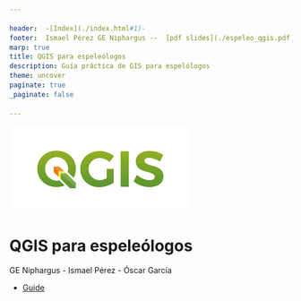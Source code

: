 ```yaml
---

header:  -[Index](./index.html#1)-
footer:  Ismael Pérez GE Niphargus --  [pdf slides](./espeleo_qgis.pdf)
marp: true
title: QGIS para espeleólogos
description: Guía práctica de GIS para espelólogos
theme: uncover
paginate: true
_paginate: false

---
```


![bg left 100%](../assets/images/qgis_logo.png)

# <!--fit--> QGIS para espeleólogos

GE Niphargus
    - Ismael Pérez
    - Óscar García

- [Guide](./espeleo_qgis.html#1)


<!-- This is presenter note. You can write down notes through HTML comment.
<style scoped>h2 { color: #eee; }</style> 
![bg](#1243)
![](#fff)
-->